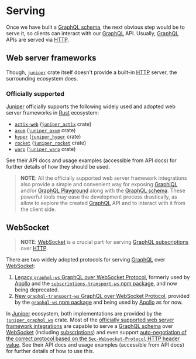 Serving
=======

Once we have built a [GraphQL schema][1], the next obvious step would be to serve it, so clients can interact with our [GraphQL] API. Usually, [GraphQL] APIs are served via [HTTP]. 




## Web server frameworks

Though, [`juniper`] crate itself doesn't provide a built-in [HTTP] server, the surrounding ecosystem does.


### Officially supported

[Juniper] officially supports the following widely used and adopted web server frameworks in [Rust] ecosystem:
- [`actix-web`] ([`juniper_actix`] crate)
- [`axum`] ([`juniper_axum`] crate)
- [`hyper`] ([`juniper_hyper`] crate)
- [`rocket`] ([`juniper_rocket`] crate)
- [`warp`] ([`juniper_warp`] crate)

See their API docs and usage examples (accessible from API docs) for further details of how they should be used.

> **NOTE**: All the officially supported web server framework integrations also provide a simple and convenient way for exposing [GraphiQL] and/or [GraphQL Playground] along with the [GraphQL schema][1]. These powerful tools may ease the development process drastically, as allow to explore the created [GraphQL] API and to interact with it from the client side.




## WebSocket

> **NOTE**: [WebSocket] is a crucial part for serving [GraphQL subscriptions][2] over [HTTP].

There are two widely adopted protocols for serving [GraphQL] over [WebSocket]:
1. [Legacy `graphql-ws` GraphQL over WebSocket Protocol][ws-old], formerly used by [Apollo] and the [`subscriptions-transport-ws` npm package], and now being deprecated.
2. [New `graphql-transport-ws` GraphQL over WebSocket Protocol][ws-new], provided by the [`graphql-ws` npm package] and being used by [Apollo] as for now.

In [Juniper] ecosystem, both implementations are provided by the [`juniper_graphql_ws`] crate. Most of the [officially supported web server framework integrations](#officially-supported) are capable to serve a [GraphQL schema][1] over [WebSocket] (including [subscriptions][2]) and even support [auto-negotiation of the correct protocol based on the `Sec-Websocket-Protocol` HTTP header value][3]. See their API docs and usage examples (accessible from API docs) for further details of how to use this.




[`actix-web`]: https://docs.rs/actix-web
[`axum`]: https://docs.rs/axum
[`graphql-ws` npm package]: https://npmjs.com/package/graphql-ws
[`juniper`]: https://docs.rs/juniper
[`juniper_actix`]: https://docs.rs/juniper_actix
[`juniper_axum`]: https://docs.rs/juniper_axum
[`juniper_graphql_ws`]: https://docs.rs/juniper_graphql_ws
[`juniper_hyper`]: https://docs.rs/juniper_hyper
[`juniper_rocket`]: https://docs.rs/juniper_rocket
[`juniper_warp`]: https://docs.rs/juniper_warp
[`hyper`]: https://docs.rs/hyper
[`rocket`]: https://docs.rs/rocket
[`subscriptions-transport-ws` npm package]: https://npmjs.com/package/subscriptions-transport-ws
[`warp`]: https://docs.rs/warp
[Apollo]: https://www.apollographql.com
[GraphiQL]: https://github.com/graphql/graphiql
[GraphQL]: https://graphql.org
[GraphQL Playground]: https://github.com/prisma/graphql-playground
[HTTP]: https://en.wikipedia.org/wiki/HTTP
[Juniper]: https://docs.rs/juniper
[Rust]: https://www.rust-lang.org
[WebSocket]: https://en.wikipedia.org/wiki/WebSocket
[ws-new]: https://github.com/enisdenjo/graphql-ws/blob/v5.14.0/PROTOCOL.md
[ws-old]: https://github.com/apollographql/subscriptions-transport-ws/blob/v0.11.0/PROTOCOL.md

[1]: ../schema/schemas_and_mutations.md
[2]: ../schema/subscriptions.md
[3]: https://developer.mozilla.org/docs/Web/API/WebSockets_API/Writing_WebSocket_servers#subprotocols